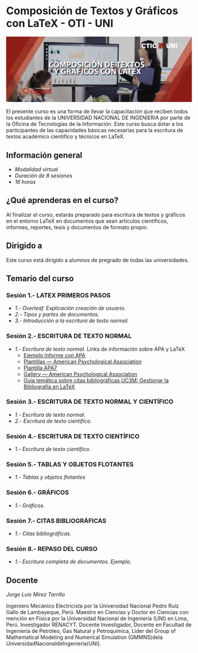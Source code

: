 # Composición de Textos y Gráficos con LaTeX - OTI - UNI 

![LaTeX](logo.png)

El presente curso es una forma de llevar la capacitación que reciben
todos los estudiantes de la UNIVERSIDAD NACIONAL DE INGENIERIA
por parte de la Oficina de Tecnologías de la Información. Este curso
busca dotar a los participantes de las capacidades básicas
necesarias para la escritura de textos académico científico y
técnicos en LaTeX.

## Información general 
- *Modalidad virtual*
- *Duración de 8 sesiones*
- *16 horas*

## ¿Qué aprenderas en el curso?
Al finalizar el curso, estarás preparado para escritura de textos y
gráficos en el entorno LaTeX en documentos que sean artículos
científicos, informes, reportes, tesis y documentos de formato
propio.

## Dirigido a 
Este curso está dirigido a alumnos de pregrado de todas las universidades.

## Temario del curso 

### Sesión 1.- LATEX PRIMEROS PASOS
- *1.- Overleaf. Explicación creación de usuario.*
- *2.- Tipos y partes de documentos.*
- *3.- Introducción a la escritura de texto normal.*

### Sesión 2.- ESCRITURA DE TEXTO NORMAL
- *1.- Escritura de texto normal.*
Links de información sobre APA y LaTeX
	- [Ejemplo Informe con APA](https://es.overleaf.com/latex/examples/ejemplo-informecon-apa/brktbxpkdhqg)	
	- [Plantillas — American Psychological Association](https://es.overleaf.com/latex/templates/tagged/apa)
	- [Plantilla APA7](https://es.overleaf.com/latex/templates/plantilla-apa7/swsvntsgyvbx)
	- [Gallery — American Psychological Association](https://es.overleaf.com/gallery/tagged/apa)
	- [Guía temática sobre citas bibliográficas UC3M: Gestionar la Bibliografía en LaTeX](https://uc3m.libguides.com/guias_tematicas/citas_bibliograficas/bibliografia_latex)
	
### Sesión 3.- ESCRITURA DE TEXTO NORMAL Y CIENTÍFICO
- *1.- Escritura de texto normal.*
- *2.- Escritura de texto científico.*

### Sesión 4.- ESCRITURA DE TEXTO CIENTÍFICO
- *1.- Escritura de texto científico.*

### Sesión 5.- TABLAS Y OBJETOS FLOTANTES
- *1.- Tablas y objetos flotantes*

### Sesión 6.- GRÁFICOS
- *1.- Gráficos.*

### Sesión 7.- CITAS BIBLIOGRÁFICAS
- *1.- Citas bibliográficas.*

### Sesión 8.- REPASO DEL CURSO
- *1.- Escritura completa de documentos. Ejemplo.*

## Docente 
*Jorge Luis Mírez Tarrillo* 

Ingeniero Mecánico Electricista por la Universidad Nacional Pedro Ruíz
Gallo de Lambayeque, Perú. Maestro en Ciencias y Doctor en Ciencias
con mención en Física por la Universidad Nacional de Ingeniería (UNI)
en Lima, Perú. Investigador RENACYT. Docente Investigador, Docente
en Facultad de Ingeniería de Petróleo, Gas Natural y Petroquímica,
Líder del Group of Mathematical Modeling and Numerical Simulation
(GMMNS)dela UniversidadNacionaldeIngeniería(UNI).

